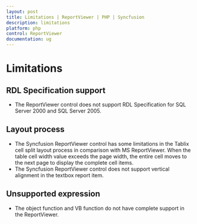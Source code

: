 ```yaml
---
layout: post
title: Limitations | ReportViewer | PHP | Syncfusion
description: limitations
platform: php
control: ReportViewer
documentation: ug
---
```


# Limitations

## RDL Specification support

* The ReportViewer control does not support RDL Specification for SQL Server 2000 and SQL Server 2005.

## Layout process

* The Syncfusion ReportViewer control has some limitations in the Tablix cell split layout process in comparison with MS ReportViewer. When the table cell width value exceeds the page width, the entire cell moves to the next page to display the complete cell items. 
* The Syncfusion ReportViewer control does not support vertical alignment in the textbox report item.

## Unsupported expression

* The object function and VB function do not have complete support in the ReportViewer.